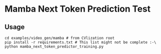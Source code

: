 # Mamba Next Token Prediction Test

## Usage

```shell
cd examples/video_gen/mamba # from CVlization root
pip install -r requirements.txt # This list might not be complete :-\
python mamba_next_token_predictor_training.py
```

